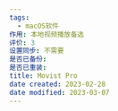 ```yaml
---
tags:
  - macOS软件
作用: 本地视频播放备选
评价: 3
设置同步: 不需要
是否已备份:
是否已重装:
title: Movist Pro
date created: 2023-02-28
date modified: 2023-03-07
---
```


